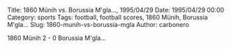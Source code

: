 Title: 1860 Münih vs. Borussia M'gla…, 1995/04/29
Date: 1995/04/29 00:00
Category: sports
Tags: football, football scores, 1860 Münih, Borussia M'gla…
Slug: 1860-munih-vs-borussia-mgla
Author: carbonero


1860 Münih 2 - 0 Borussia M'gla…
